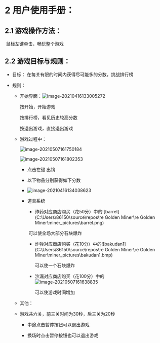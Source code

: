 # 2 用户使用手册：

## 2.1 游戏操作方法：

​	鼠标左键单击，畅玩整个游戏

## 2.2 游戏目标与规则：

* 目标： 在每关有限的时间内获得尽可能多的分数，挑战排行榜

* 规则：

  * 开始界面：![image-20210416133005272](C:\Users\86150\AppData\Roaming\Typora\typora-user-images\image-20210416133005272.png)

    按开始，开始游戏

    按排行榜，看见历史较高分数

    按退出游戏，直接退出游戏

  * 游戏过程中：

    ![image-20210507161750184](C:\Users\86150\AppData\Roaming\Typora\typora-user-images\image-20210507161750184.png)

    ![image-20210507161802353](C:\Users\86150\AppData\Roaming\Typora\typora-user-images\image-20210507161802353.png)

    * 点击左键 出钩

    * 以下物品分别获得如下分数

    * ![image-20210416134038623](C:\Users\86150\AppData\Roaming\Typora\typora-user-images\image-20210416134038623.png)

    * 道具系统

      * 炸药对应商店购买（花50分）中的![barrel](C:\Users\86150\source\repos\re Golden Miner\re Golden Miner\miner_pictures\barrel.png)

      ​       可以使全场大部分石块爆炸

      * 炸弹对应商店购买（花10分）中的![bakudan1](C:\Users\86150\source\repos\re Golden Miner\re Golden Miner\miner_pictures\bakudan1.bmp)

        可以使一个石块爆炸

      * 沙漏对应商店购买（花100分）中的![image-20210507161638835](C:\Users\86150\AppData\Roaming\Typora\typora-user-images\image-20210507161638835.png)

        可以使游戏时间增加

   * 其他：

   * 游戏共六关，前三关时间为30秒，后三关为20秒

     * 中途点击暂停按钮可以退出游戏

     * 换场时点击暂停按钮也可以退出游戏
